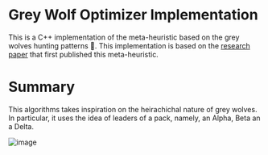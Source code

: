 # Grey Wolf Optimizer Implementation

This is a C++ implementation of the meta-heuristic based on the grey wolves hunting patterns :wolf:. This implementation is based on the [research paper](https://www.researchgate.net/publication/260010809_Grey_Wolf_Optimizer) that first published this meta-heuristic. 

# Summary

This algorithms takes inspiration on the heirachichal nature of grey wolves. In particular, it uses the idea of leaders of a pack, namely, an Alpha, Beta an a Delta.

![image](https://github.com/user-attachments/assets/a8ed802d-ff7e-4b7b-a2c3-62238c914a87)
